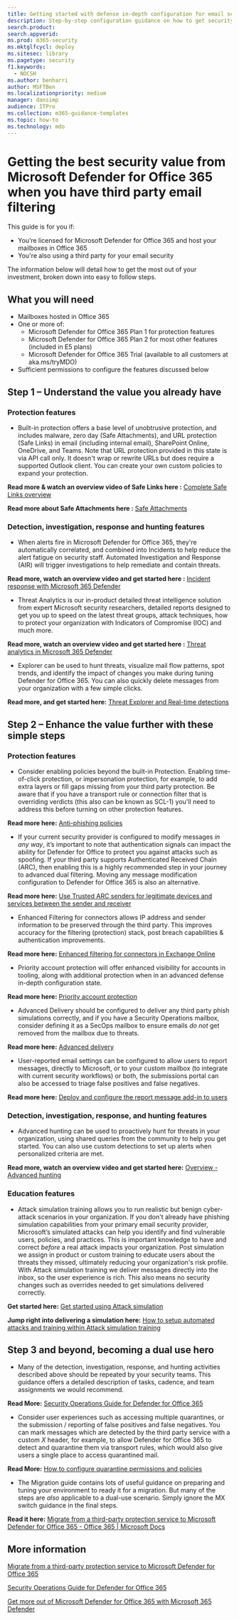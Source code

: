 ```yaml
---
title: Getting started with defense in-depth configuration for email security
description: Step-by-step configuration guidance on how to get security value from Microsoft Defender for Office 365 when you have third party email filtering.
search.product: 
search.appverid: 
ms.prod: m365-security
ms.mktglfcycl: deploy
ms.sitesec: library
ms.pagetype: security
f1.keywords: 
  - NOCSH
ms.author: benharri
author: MSFTBen 
ms.localizationpriority: medium
manager: dansimp
audience: ITPro
ms.collection: m365-guidance-templates
ms.topic: how-to
ms.technology: mdo
---
```


# Getting the best security value from Microsoft Defender for Office 365 when you have third party email filtering

This guide is for you if:

- You’re licensed for Microsoft Defender for Office 365 and host your mailboxes in Office 365
- You're also using a third party for your email security

The information below will detail how to get the most out of your investment, broken down into easy to follow steps.

## What you will need
-	Mailboxes hosted in Office 365
- One or more of:
  -	Microsoft Defender for Office 365 Plan 1 for protection features
  -	Microsoft Defender for Office 365 Plan 2 for most other features (included in E5 plans)
  -	Microsoft Defender for Office 365 Trial (available to all customers at aka.ms/tryMDO)
-	Sufficient permissions to configure the features discussed below

## Step 1 – Understand the value you already have

### Protection features

-	Built-in protection offers a base level of unobtrusive protection, and includes malware, zero day (Safe Attachments), and URL protection (Safe Links) in email (including internal email), SharePoint Online, OneDrive, and Teams. Note that URL protection provided in this state is via API call only. It doesn't wrap or rewrite URLs but does require a supported Outlook client. You can create your own custom policies to expand your protection.

**Read more & watch an overview video of Safe Links here :** [Complete Safe Links overview](../safe-links.md)

**Read more about Safe Attachments here :**  [Safe Attachments](../safe-attachments.md) 

### Detection, investigation, response and hunting features

-	When alerts fire in Microsoft Defender for Office 365, they're automatically correlated, and combined into Incidents to help reduce the alert fatigue on security staff. Automated Investigation and Response (AIR) will trigger investigations to help remediate and contain threats.

**Read more, watch an overview video and get started here :** [Incident response with Microsoft 365 Defender](/microsoft-365/security/defender/incidents-overview)

-	Threat Analytics is our in-product detailed threat intelligence solution from expert Microsoft security researchers, detailed reports designed to get you up to speed on the latest threat groups, attack techniques, how to protect your organization with Indicators of Compromise (IOC) and much more.

**Read more, watch an overview video and get started here :** [Threat analytics in Microsoft 365 Defender](../../defender/threat-analytics.md)

-	Explorer can be used to hunt threats, visualize mail flow patterns, spot trends, and identify the impact of changes you make during tuning Defender for Office 365. You can also quickly delete messages from your organization with a few simple clicks.

**Read more, and get started here:** [Threat Explorer and Real-time detections](../threat-explorer.md)

## Step 2 – Enhance the value further with these simple steps

### Protection features

-	Consider enabling policies beyond the built-in Protection. Enabling time-of-click protection, or impersonation protection, for example, to add extra layers or fill gaps missing from your third party protection. Be aware that if you have a transport rule or connection filter that is overriding verdicts (this also can be known as SCL-1) you'll need to address this before turning on other protection features.

**Read more here:** [Anti-phishing policies](../set-up-anti-phishing-policies.md)

-	If your current security provider is configured to modify messages *in any way*, it’s important to note that authentication signals can impact the ability for Defender for Office to protect you against attacks such as spoofing. If your third party supports Authenticated Received Chain (ARC), then enabling this is a highly recommended step in your journey to advanced dual filtering. Moving any message modification configuration to Defender for Office 365 is also an alternative.

**Read more here:** [Use Trusted ARC senders for legitimate devices and services between the sender and receiver](../use-arc-exceptions-to-mark-trusted-arc-senders.md)

-	Enhanced Filtering for connectors allows IP address and sender information to be preserved through the third party. This improves accuracy for the filtering (protection) stack, post breach capabilities & authentication improvements.

**Read more here:** [Enhanced filtering for connectors in Exchange Online](/exchange/mail-flow-best-practices/use-connectors-to-configure-mail-flow/enhanced-filtering-for-connectors)

-	Priority account protection will offer enhanced visibility for accounts in tooling, along with additional protection when in an advanced defense in-depth configuration state.

**Read more here:** [Priority account protection](protect-your-c-suite-with-priority-account-protection.md)

-	Advanced Delivery should be configured to deliver any third party phish simulations correctly, and if you have a Security Operations mailbox, consider defining it as a SecOps mailbox to ensure emails *do not* get removed from the mailbox due to threats.

**Read more here:** [Advanced delivery](../configure-advanced-delivery.md)

-	User-reported email settings can be configured to allow users to report messages, directly to Microsoft, or to your custom mailbox (to integrate with current security workflows) or both, the submissions portal can also be accessed to triage false positives and false negatives.

**Read more here:** [Deploy and configure the report message add-in to users](deploy-and-configure-the-report-message-add-in.md)

### Detection, investigation, response, and hunting features

-	Advanced hunting can be used to proactively hunt for threats in your organization, using shared queries from the community to help you get started. You can also use custom detections to set up alerts when personalized criteria are met.

**Read more, watch an overview video and get started here:** [Overview - Advanced hunting](../../defender/advanced-hunting-overview.md)

### Education features

- Attack simulation training allows you to run realistic but benign cyber-attack scenarios in your organization. If you don't already have phishing simulation capabilities from your primary email security provider, Microsoft’s simulated attacks can help you identify and find vulnerable users, policies, and practices. This is important knowledge to have and correct *before* a real attack impacts your organization. Post simulation we assign in product or custom training to educate users about the threats they missed, ultimately reducing your organization's risk profile. With Attack simulation training we deliver messages directly into the inbox, so the user experience is rich. This also means no security changes such as overrides needed to get simulations delivered correctly.

**Get started here:** [Get started using Attack simulation](../attack-simulation-training-get-started.md)

**Jump right into delivering a simulation here:** [How to setup automated attacks and training within Attack simulation training](how-to-setup-attack-simulation-training-for-automated-attacks-and-training.md)

## Step 3 and beyond, becoming a dual use hero

- Many of the detection, investigation, response, and hunting activities described above should be repeated by your security teams. This guidance offers a detailed description of tasks, cadence, and team assignments we would recommend.

**Read More:** [Security Operations Guide for Defender for Office 365](../mdo-sec-ops-guide.md)

- Consider user experiences such as accessing multiple quarantines, or the submission / reporting of false positives and false negatives. You can mark messages which are detected by the third party service with a custom *X* header, for example, to allow Defender for Office 365 to detect and quarantine them via transport rules, which would also give users a single place to access quarantined mail.

**Read More:** [How to configure quarantine permissions and policies](how-to-configure-quarantine-permissions-with-quarantine-policies.md)

- The Migration guide contains lots of useful guidance on preparing and tuning your environment to ready it for a migration. But many of the steps are *also* applicable to a dual-use scenario. Simply ignore the MX switch guidance in the final steps. 

**Read it here:** [Migrate from a third-party protection service to Microsoft Defender for Office 365 - Office 365 | Microsoft Docs](../migrate-to-defender-for-office-365.md)

## More information

[Migrate from a third-party protection service to Microsoft Defender for Office 365](../migrate-to-defender-for-office-365.md)

[Security Operations Guide for Defender for Office 365](../mdo-sec-ops-guide.md)

[Get more out of Microsoft Defender for Office 365 with Microsoft 365 Defender](https://www.youtube.com/watch?v=Tdz6KfruDGo)
